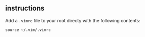## instructions

Add a `.vimrc` file to your root directy with the following contents:

```
source ~/.vim/.vimrc
```

